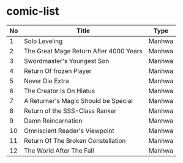 # comic-list
<center>

| No  | Title                                  | Type   |
| --- | -------------------------------------- | ------ |
| 1   | Solo Leveling                          | Manhwa |
| 2   | The Great Mage Return After 4000 Years | Manhwa |
| 3   | Swordmaster's Youngest Son             | Manhwa |
| 4   | Return Of frozen Player                | Manhwa |
| 5   | Never Die Extra                        | Manhwa |
| 6   | The Creator Is On Hiatus               | Manhwa |
| 7   | A Returner's Magic Should be Special   | Manhwa |
| 8   | Return of the SSS-Class Ranker         | Manhwa |
| 9   | Damn Reincarnation                     | Manhwa |
| 10  | Omniscient Reader's Viewpoint          | Manhwa |
| 11  | Return Of The Broken Constellation     | Manhwa |
| 12  | The World After The Fall               | Manhwa |
</center>